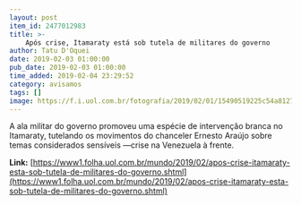 ```yaml
---
layout: post
item_id: 2477012983
title: >-
    Após crise, Itamaraty está sob tutela de militares do governo
author: Tatu D'Oquei
date: 2019-02-03 01:00:00
pub_date: 2019-02-03 01:00:00
time_added: 2019-02-04 23:29:52
category: avisamos
tags: []
image: https://f.i.uol.com.br/fotografia/2019/02/01/15490519225c54a812745d7_1549051922_3x2_rt.jpg
---
```


A ala militar do governo promoveu uma espécie de intervenção branca no Itamaraty, tutelando os movimentos do chanceler Ernesto Araújo sobre temas considerados sensíveis —crise na Venezuela à frente.

**Link:** [https://www1.folha.uol.com.br/mundo/2019/02/apos-crise-itamaraty-esta-sob-tutela-de-militares-do-governo.shtml](https://www1.folha.uol.com.br/mundo/2019/02/apos-crise-itamaraty-esta-sob-tutela-de-militares-do-governo.shtml)

